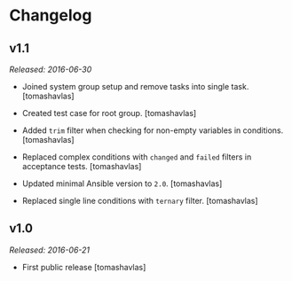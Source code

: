 Changelog
=========

v1.1
----------

*Released: 2016-06-30*

- Joined system group setup and remove tasks into single task.
  [tomashavlas]

- Created test case for root group.
  [tomashavlas]

- Added `trim` filter when checking for non-empty variables in conditions.
  [tomashavlas]

- Replaced complex conditions with `changed` and `failed` filters in acceptance tests.
  [tomashavlas]

- Updated minimal Ansible version to `2.0`.
  [tomashavlas]

- Replaced single line conditions with `ternary` filter.
  [tomashavlas]

v1.0
----

*Released: 2016-06-21*

- First public release
  [tomashavlas]

